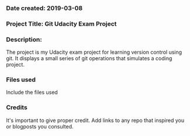 ### Date created: 2019-03-08

### Project Title: Git Udacity Exam Project

### Description:
The project is my Udacity exam project for learning version control using git. It displays a small series of git operations that simulates a coding project. 

### Files used
Include the files used

### Credits
It's important to give proper credit. Add links to any repo that inspired you or blogposts you consulted.

